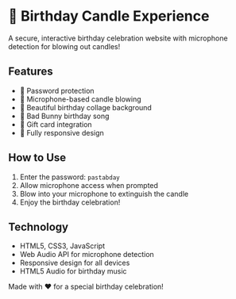 # 🎂 Birthday Candle Experience

A secure, interactive birthday celebration website with microphone detection for blowing out candles!

## Features
- 🔐 Password protection
- 🎤 Microphone-based candle blowing
- 🎨 Beautiful birthday collage background
- 🎵 Bad Bunny birthday song
- 💸 Gift card integration
- 📱 Fully responsive design

## How to Use
1. Enter the password: `pastabday`
2. Allow microphone access when prompted
3. Blow into your microphone to extinguish the candle
4. Enjoy the birthday celebration!

## Technology
- HTML5, CSS3, JavaScript
- Web Audio API for microphone detection
- Responsive design for all devices
- HTML5 Audio for birthday music

Made with ❤️ for a special birthday celebration!
